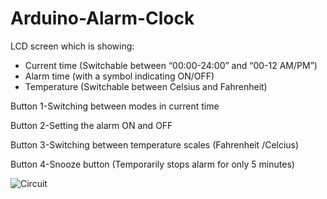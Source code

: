 # Arduino-Alarm-Clock

LCD screen which is showing: 
- Current time (Switchable between “00:00-24:00” and “00-12 AM/PM”) 
- Alarm time (with a symbol indicating ON/OFF) 
- Temperature (Switchable between Celsius and Fahrenheit) 

Button 1-Switching between modes in current time

Button 2-Setting the alarm ON and OFF

Button 3-Switching between temperature scales (Fahrenheit /Celcius) 

Button 4-Snooze button (Temporarily stops alarm for only 5 minutes)

![Circuit](https://user-images.githubusercontent.com/74294837/123959725-c5bd8180-d9ae-11eb-8bab-43e4431e94a0.png)


